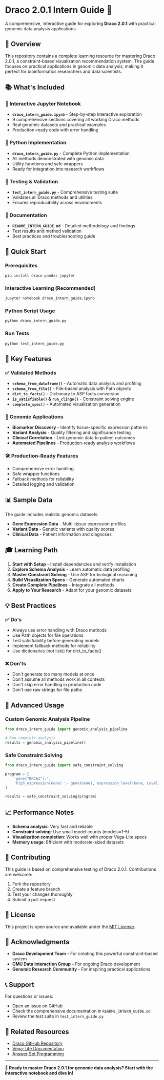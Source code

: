 # Draco 2.0.1 Intern Guide 🧬

A comprehensive, interactive guide for exploring **Draco 2.0.1** with practical genomic data analysis applications.

## 🎯 Overview

This repository contains a complete learning resource for mastering Draco 2.0.1, a constraint-based visualization recommendation system. The guide focuses on practical applications in genomic data analysis, making it perfect for bioinformatics researchers and data scientists.

## 📚 What's Included

### 📓 Interactive Jupyter Notebook
- **`draco_intern_guide.ipynb`** - Step-by-step interactive exploration
- 9 comprehensive sections covering all working Draco methods
- Real genomic datasets and practical examples
- Production-ready code with error handling

### 🐍 Python Implementation
- **`draco_intern_guide.py`** - Complete Python implementation
- All methods demonstrated with genomic data
- Utility functions and safe wrappers
- Ready for integration into research workflows

### 🧪 Testing & Validation
- **`test_intern_guide.py`** - Comprehensive testing suite
- Validates all Draco methods and utilities
- Ensures reproducibility across environments

### 📖 Documentation
- **`README_INTERN_GUIDE.md`** - Detailed methodology and findings
- Test results and method validation
- Best practices and troubleshooting guide

## 🚀 Quick Start

### Prerequisites
```bash
pip install draco pandas jupyter
```

### Interactive Learning (Recommended)
```bash
jupyter notebook draco_intern_guide.ipynb
```

### Python Script Usage
```bash
python draco_intern_guide.py
```

### Run Tests
```bash
python test_intern_guide.py
```

## 🧬 Key Features

### ✅ Validated Methods
- **`schema_from_dataframe()`** - Automatic data analysis and profiling
- **`schema_from_file()`** - File-based analysis with Path objects
- **`dict_to_facts()`** - Dictionary to ASP facts conversion
- **`is_satisfiable()` & `run_clingo()`** - Constraint solving engine
- **`complete_spec()`** - Automated visualization generation

### 🔬 Genomic Applications
- **Biomarker Discovery** - Identify tissue-specific expression patterns
- **Variant Analysis** - Quality filtering and significance testing
- **Clinical Correlation** - Link genomic data to patient outcomes
- **Automated Pipelines** - Production-ready analysis workflows

### 🛠️ Production-Ready Features
- Comprehensive error handling
- Safe wrapper functions
- Fallback methods for reliability
- Detailed logging and validation

## 📊 Sample Data

The guide includes realistic genomic datasets:
- **Gene Expression Data** - Multi-tissue expression profiles
- **Variant Data** - Genetic variants with quality scores
- **Clinical Data** - Patient information and diagnoses

## 🎓 Learning Path

1. **Start with Setup** - Install dependencies and verify installation
2. **Explore Schema Analysis** - Learn automatic data profiling
3. **Master Constraint Solving** - Use ASP for biological reasoning
4. **Build Visualization Specs** - Generate automated charts
5. **Create Complete Pipelines** - Integrate all methods
6. **Apply to Your Research** - Adapt for your genomic datasets

## 💡 Best Practices

### ✅ Do's
- Always use error handling with Draco methods
- Use Path objects for file operations
- Test satisfiability before generating models
- Implement fallback methods for reliability
- Use dictionaries (not lists) for dict_to_facts()

### ❌ Don'ts
- Don't generate too many models at once
- Don't assume all methods work in all contexts
- Don't skip error handling in production code
- Don't use raw strings for file paths

## 🔧 Advanced Usage

### Custom Genomic Analysis Pipeline
```python
from draco_intern_guide import genomic_analysis_pipeline

# Run complete analysis
results = genomic_analysis_pipeline()
```

### Safe Constraint Solving
```python
from draco_intern_guide import safe_constraint_solving

program = [
    'gene("BRCA1").',
    'high_expression(Gene) :- gene(Gene), expression_level(Gene, Level), Level > 40.'
]

results = safe_constraint_solving(program)
```

## 📈 Performance Notes

- **Schema analysis**: Very fast and reliable
- **Constraint solving**: Use small model counts (models=1-5)
- **Visualization completion**: Works well with proper Vega-Lite specs
- **Memory usage**: Efficient with moderate-sized datasets

## 🤝 Contributing

This guide is based on comprehensive testing of Draco 2.0.1. Contributions are welcome:

1. Fork the repository
2. Create a feature branch
3. Test your changes thoroughly
4. Submit a pull request

## 📄 License

This project is open source and available under the [MIT License](LICENSE).

## 🙏 Acknowledgments

- **Draco Development Team** - For creating this powerful constraint-based system
- **CMU Data Interaction Group** - For ongoing Draco development
- **Genomic Research Community** - For inspiring practical applications

## 📞 Support

For questions or issues:
- Open an issue on GitHub
- Check the comprehensive documentation in `README_INTERN_GUIDE.md`
- Review the test suite in `test_intern_guide.py`

## 🔗 Related Resources

- [Draco GitHub Repository](https://github.com/cmudig/draco)
- [Vega-Lite Documentation](https://vega.github.io/vega-lite/)
- [Answer Set Programming](https://en.wikipedia.org/wiki/Answer_set_programming)

---

**🎉 Ready to master Draco 2.0.1 for genomic data analysis? Start with the interactive notebook and dive in!** 